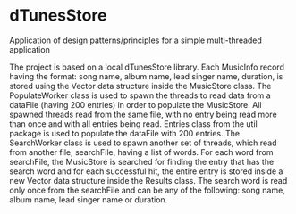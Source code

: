 dTunesStore
===========

Application of design patterns/principles for a simple multi-threaded application

The project is based on a local dTunesStore library. Each MusicInfo record having the 
format: song name, album name, lead singer name, duration, is stored using the Vector 
data structure inside the MusicStore class. The PopulateWorker class is used to spawn 
the threads to read data from a dataFile (having 200 entries) in order to populate 
the MusicStore. All spawned threads read from the same file, with no entry being read 
more than once and with all entries being read. Entries class from the util package 
is used to populate the dataFile with 200 entries. The SearchWorker class is used to 
spawn another set of threads, which read from another file, searchFile, having a list 
of words. For each word from searchFile, the MusicStore is searched for finding the entry 
that has the search word and for each successful hit, the entire entry is stored inside a 
new Vector data structure inside the Results class. The search word is read only once from 
the searchFile and can be any of the following: song name, album name, lead singer name or 
duration.
